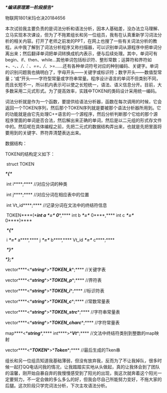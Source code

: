 ***\*编译原理第一阶段报告\****

物联网1801米玛仓决20184656

本次试验我主要负责的是词法分析和语法分析，因本人基础差，没办法立马理解、立马实现本次课设，但为了不拖累组长和另一位组员，我有在认真重新学习词法分析的相关内容。打开了老师之前发的PPT，在网上也搜了一些有关词法分析的教程。从中我了解到了词法分析程序又称扫描器，可以识别单词从源程序中把单词分离出来；然后翻译单词把单词转换成机内表示，便与后续处理。其中，单词可有begin、if、then、while...其他单词包括标识符、整形常数；运算符和界符如+、-、*、/、：、==、/*、>=......还有各种单词符号对应的种别编码、关键字。单词的识别问题我也搞明白了，字母开头——关键字或标识符；数字开头——数值型常量；‘或“开头——字符型常量或字符串常量。程序设计语言的单词不但类别不同，而且长短不一，所以机内表示可以使之长短统一，语法、语义信息分开。目前，大多数采用二元式形式。为了提高效率，实践中TOKEN的类码设计采用统一编码。

词法分析就是作为一个函数，要提供给语法分析器，函数在每次调用的时候，它会返回一个TOKEN序列，然后那个TOKEN序列就是要被那个语法分析器所用到。它的功能就是由它先处理C++语言的一个源程序，然后分析判断那个它给的那个源程序里面的单词是否合法，然后解出来正确的单词，然后是以二元组的形式存文件中的。然后呢在具体编程之前，先把二元式的数据结构弄出来，也就是先把里面将要用到的关键字、界符弄清楚表达出来。

数据结构：

TOKEN的结构定义如下：

​		struct TOKEN

***\*{\****

​			int i***\*;\**** //对应分词的种类

​			int j***\*;\**** //对应分词在相应表中的位置

​			int Vt_id***\*;\**** //记录分词在文法中的终结符信息

​			TOKEN***\*(\****int a ***\*=\**** 0***\*,\**** int b ***\*=\**** 0***\*,\**** int c ***\*=\**** 0***\*)\****

​			***\*{\****

​				i ***\*=\**** a***\*,\**** j ***\*=\**** b***\*,\**** Vt_id ***\*=\**** c***\*;\****

​			***\*}\****

***\*};\****

 

vector***\*<\****string***\*>\****TOKEN_k***\*;\**** //关键字表

vector***\*<\****string***\*>\****TOKEN_p***\*;\**** //界符表

vector***\*<\****string***\*>\****TOKEN_i***\*;\**** //标识符表

vector***\*<\****string***\*>\****TOKEN_c***\*;\**** //常数常量表

vector***\*<\****string***\*>\****TOKEN_strc***\*;\**** //字符串常量表

vector***\*<\****string***\*>\****TOKEN_charc***\*;\**** //字符常量表

map***\*<\****string***\*,\**** int***\*>\****Vt***\*;\**** //文法中终结符类别到整数的map映射

vector***\*<\****TOKEN***\*>\****Token***\*;\**** //最后生成的Tken串

 

组长和另一位组员知道我基础薄弱，但没有放弃我，反而为了不让我掉队，很多时候一起打QQ电话问我的情况，让我踏踏实实地从头做起，真的让我体会到了团队的温馨，刚开始自暴自弃的我慢慢感受到了阳光的出现，我这次就奔着这个阳光一定要努力，不一定会做的多么多么的好，但我会尽自己所能努力变好，不拖大家的后腿。这次阶段只学完词法分析，下次主攻语法分析。
